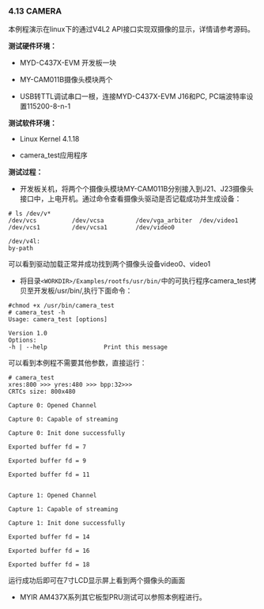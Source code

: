 ### 4.13 CAMERA

本例程演示在linux下的通过V4L2 API接口实现双摄像的显示，详情请参考源码。

**测试硬件环境：**

* MYD-C437X-EVM 开发板一块
* MY-CAM011B摄像头模块两个

* USB转TTL调试串口一根，连接MYD-C437X-EVM J16和PC, PC端波特率设置115200-8-n-1

**测试软件环境：**

* Linux Kernel 4.1.18

* camera\_test应用程序

**测试过程：**

* 开发板关机，将两个个摄像头模块MY-CAM011B分别接入到J21、J23摄像头接口中，上电开机。通过命令查看摄像头驱动是否记载成功并生成设备：

```
# ls /dev/v*
/dev/vcs          /dev/vcsa         /dev/vga_arbiter  /dev/video1
/dev/vcs1         /dev/vcsa1        /dev/video0

/dev/v4l:
by-path
```

可以看到驱动加载正常并成功找到两个摄像头设备video0、video1

* 将目录`<WORKDIR>/Examples/rootfs/usr/bin/`中的可执行程序camera\_test拷贝至开发板/usr/bin/,执行下面命令：

```
#chmod +x /usr/bin/camera_test
# camera_test -h
Usage: camera_test [options]

Version 1.0 
Options:
-h | --help                Print this message
```

可以看到本例程不需要其他参数，直接运行：

```
# camera_test 
xres:800 >>> yres:480 >>> bpp:32>>>
CRTCs size: 800x480

Capture 0: Opened Channel

Capture 0: Capable of streaming

Capture 0: Init done successfully

Exported buffer fd = 7

Exported buffer fd = 9

Exported buffer fd = 11


Capture 1: Opened Channel

Capture 1: Capable of streaming

Capture 1: Init done successfully

Exported buffer fd = 14

Exported buffer fd = 16

Exported buffer fd = 18
```

运行成功后即可在7寸LCD显示屏上看到两个摄像头的画面

* MYIR AM437X系列其它板型PRU测试可以参照本例程进行。



